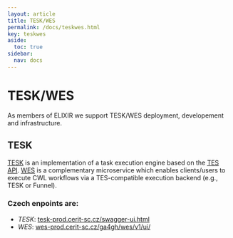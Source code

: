 ```yaml
---
layout: article
title: TESK/WES
permalink: /docs/teskwes.html
key: teskwes
aside:
  toc: true
sidebar:
  nav: docs
---
```


# TESK/WES
As members of ELIXIR we support TESK/WES deployment, developement and infrastructure. 

## TESK
[TESK](https://github.com/EMBL-EBI-TSI/TESK) is an implementation of a task execution engine based on the [TES API](https://github.com/ga4gh/task-execution-schemas). [WES](https://github.com/elixir-cloud-aai/cwl-WES) is a complementary microservice which enables clients/users to execute CWL workflows via a TES-compatible execution backend (e.g., TESK or Funnel). 

### Czech enpoints are:
- *TESK*: [tesk-prod.cerit-sc.cz/swagger-ui.html](https://tesk-prod.cerit-sc.cz/swagger-ui.html)
- *WES*: [wes-prod.cerit-sc.cz/ga4gh/wes/v1/ui/](https://wes-prod.cerit-sc.cz/ga4gh/wes/v1/ui/)
